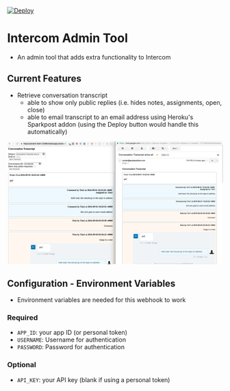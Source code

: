 [![Deploy](https://www.herokucdn.com/deploy/button.svg)](https://heroku.com/deploy)


# Intercom Admin Tool
- An admin tool that adds extra functionality to Intercom

## Current Features
- Retrieve conversation transcript
  - able to show only public replies (i.e. hides notes, assignments, open, close)
  - able to email transcript to an email address using Heroku's Sparkpost addon (using the Deploy button would handle this automatically)

![](/docs/conversation_transcript.png)

## Configuration - Environment Variables
- Environment variables are needed for this webhook to work

### Required
- `APP_ID`: your app ID (or personal token)
- `USERNAME`: Username for authentication
- `PASSWORD`: Password for authentication

### Optional
- `API_KEY`: your API key (blank if using a personal token)
